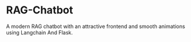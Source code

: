 # RAG-Chatbot
A modern RAG chatbot with an attractive frontend and smooth animations using Langchain And Flask. 
